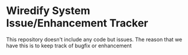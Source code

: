 # Wiredify System Issue/Enhancement Tracker

This repository doesn't include any code but issues.
The reason that we have this is to keep track of bugfix or enhancement




